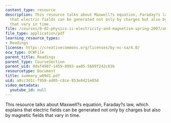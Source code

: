 ```yaml
---
content_type: resource
description: This resource talks about Maxwell?s equation, Faraday?s law, which explains
  that electric fields can be generated not only by charges but also by magnetic fields
  that vary in time.
file: /courses/8-02-physics-ii-electricity-and-magnetism-spring-2007/a8cc3d1cf958ad05c8ce853e8421e85d_summary_w09d1.pdf
file_type: application/pdf
learning_resource_types:
- Readings
license: https://creativecommons.org/licenses/by-nc-sa/4.0/
ocw_type: OCWFile
parent_title: Readings
parent_type: CourseSection
parent_uid: 0daf4987-1459-8983-aa85-5689f242c83b
resourcetype: Document
title: summary_w09d1.pdf
uid: a8cc3d1c-f958-ad05-c8ce-853e8421e85d
video_metadata:
  youtube_id: null
---
```

This resource talks about Maxwell?s equation, Faraday?s law, which explains that electric fields can be generated not only by charges but also by magnetic fields that vary in time.